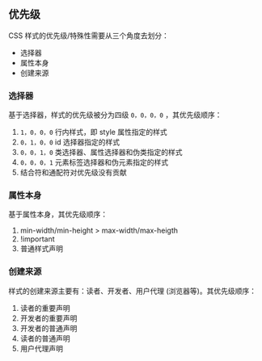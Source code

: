 ## 优先级

CSS 样式的优先级/特殊性需要从三个角度去划分：

* 选择器
* 属性本身
* 创建来源

### 选择器

基于选择器，样式的优先级被分为四级 `0，0，0，0` ，其优先级顺序：

1. `1，0，0，0` 行内样式，即 style 属性指定的样式
2. `0，1，0，0` id 选择器指定的样式
3. `0，0，1，0` 类选择器、属性选择器和伪类指定的样式
4. `0，0，0，1` 元素标签选择器和伪元素指定的样式
5. 结合符和通配符对优先级没有贡献

### 属性本身

基于属性本身，其优先级顺序：

1. min-width/min-height > max-width/max-heigth
2. !important
3. 普通样式声明

### 创建来源

样式的创建来源主要有：读者、开发者、用户代理 (浏览器等)。其优先级顺序：

1. 读者的重要声明
2. 开发者的重要声明
3. 开发者的普通声明
4. 读者的普通声明
5. 用户代理声明


